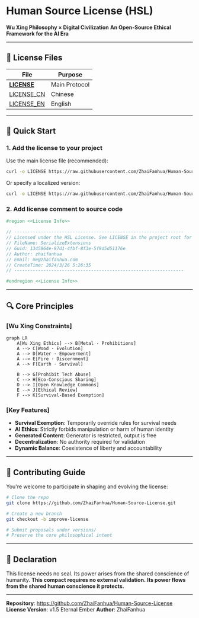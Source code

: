 # Human Source License (HSL)

**Wu Xing Philosophy × Digital Civilization**
**An Open-Source Ethical Framework for the AI Era**

---

## 📜 License Files

| File                       | Purpose       |
| -------------------------- | ------------- |
| [**LICENSE**](./LICENSE)   | Main Protocol |
| [LICENSE_CN](./LICENSE_CN) | Chinese       |
| [LICENSE_EN](./LICENSE_EN) | English       |

---

## 🚀 Quick Start

### 1. Add the license to your project

Use the main license file (recommended):

```bash
curl -o LICENSE https://raw.githubusercontent.com/ZhaiFanhua/Human-Source-License/main/LICENSE
```

Or specify a localized version:

```bash
curl -o LICENSE https://raw.githubusercontent.com/ZhaiFanhua/Human-Source-License/main/LICENSE_EN
```

### 2. Add license comment to source code

```csharp
#region <<License Info>>

// ----------------------------------------------------------------
// Licensed under the HSL License. See LICENSE in the project root for license information.
// FileName: SerializeExtensions
// Guid: 1345864e-97d1-4fbf-8f3e-5f9d5d51176e
// Author: zhaifanhua
// Email: me@zhaifanhua.com
// CreateTime: 2024/3/26 5:26:35
// ----------------------------------------------------------------

#endregion <<License Info>>
```

---

## 🔍 Core Principles

### [Wu Xing Constraints]

```mermaid
graph LR
    A[Wu Xing Ethics] --> B[Metal · Prohibitions]
    A --> C[Wood · Evolution]
    A --> D[Water · Empowerment]
    A --> E[Fire · Discernment]
    A --> F[Earth · Survival]

    B --> G[Prohibit Tech Abuse]
    C --> H[Eco-Conscious Sharing]
    D --> I[Open Knowledge Commons]
    E --> J[Ethical Review]
    F --> K[Survival-Based Exemption]
```

### [Key Features]

- **Survival Exemption**: Temporarily override rules for survival needs
- **AI Ethics**: Strictly forbids manipulation or harm of human identity
- **Generated Content**: Generator is restricted, output is free
- **Decentralization**: No authority required for validation
- **Dynamic Balance**: Coexistence of liberty and accountability

---

## 🤝 Contributing Guide

You're welcome to participate in shaping and evolving the license:

```bash
# Clone the repo
git clone https://github.com/ZhaiFanhua/Human-Source-License.git

# Create a new branch
git checkout -b improve-license

# Submit proposals under versions/
# Preserve the core philosophical intent
```

---

## 🌟 Declaration

This license needs no seal. Its power arises from the shared conscience of humanity.
**This compact requires no external validation.**
**Its power flows from the shared human conscience it protects.**

---

**Repository**: https://github.com/ZhaiFanhua/Human-Source-License
**License Version**: v1.5 Eternal Ember
**Author**: ZhaiFanhua
